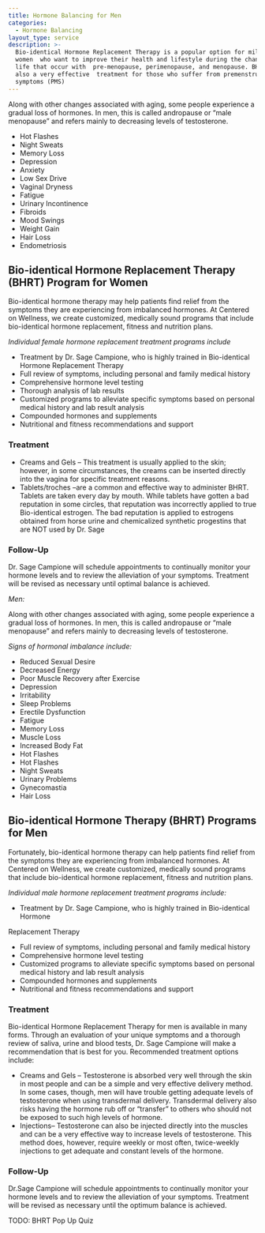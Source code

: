 ```yaml
---
title: Hormone Balancing for Men
categories:
  - Hormone Balancing
layout_type: service
description: >-
  Bio-identical Hormone Replacement Therapy is a popular option for millions of
  women  who want to improve their health and lifestyle during the changes of
  life that occur with  pre-menopause, perimenopause, and menopause. BHRT is
  also a very effective  treatment for those who suffer from premenstrual
  symptoms (PMS)
---
```

Along with other changes associated with aging, some people experience a gradual loss of hormones. In men, this is called andropause or “male menopause” and refers mainly to decreasing levels of testosterone.

* Hot Flashes
* Night Sweats
* Memory Loss
* Depression
* Anxiety
* Low Sex Drive
* Vaginal Dryness
* Fatigue
* Urinary Incontinence
* Fibroids
* Mood Swings
* Weight Gain
* Hair Loss
* Endometriosis

## Bio-identical Hormone Replacement Therapy (BHRT) Program for Women

Bio-identical hormone therapy may help patients find relief from the symptoms they are
experiencing from imbalanced hormones. At Centered on Wellness, we create
customized, medically sound programs that include bio-identical hormone replacement,
fitness and nutrition plans.

_Individual female hormone replacement treatment programs include_

* Treatment by Dr. Sage Campione, who is highly trained in Bio-identical Hormone Replacement Therapy
* Full review of symptoms, including personal and family medical history
* Comprehensive hormone level testing
* Thorough analysis of lab results
* Customized programs to alleviate specific symptoms based on personal medical history and lab result analysis
* Compounded hormones and supplements
* Nutritional and fitness recommendations and support

### Treatment
* Creams and Gels – This treatment is usually applied to the skin; however, in some
circumstances, the creams can be inserted directly into the vagina for specific
treatment reasons.
* Tablets/troches –are a common and effective way to administer BHRT. Tablets are
taken every day by mouth. While tablets have gotten a bad reputation in some
circles, that reputation was incorrectly applied to true Bio-identical estrogen. The
bad reputation is applied to estrogens obtained from horse urine and chemicalized
synthetic progestins that are NOT used by Dr. Sage

### Follow-Up

Dr. Sage Campione will schedule appointments to continually monitor your hormone
levels and to review the alleviation of your symptoms. Treatment will be revised as
necessary until optimal balance is achieved.

_Men:_

Along with other changes associated with aging, some people experience a gradual
loss of hormones. In men, this is called andropause or “male menopause” and refers
mainly to decreasing levels of testosterone.

_Signs of hormonal imbalance include:_
* Reduced Sexual Desire
* Decreased Energy
* Poor Muscle Recovery after Exercise
* Depression
* Irritability
* Sleep Problems
* Erectile Dysfunction
* Fatigue
* Memory Loss
* Muscle Loss
* Increased Body Fat
* Hot Flashes
* Hot Flashes
* Night Sweats
* Urinary Problems
* Gynecomastia
* Hair Loss

## Bio-identical Hormone Therapy (BHRT) Programs for Men

Fortunately, bio-identical hormone therapy can help patients find relief from the
symptoms they are experiencing from imbalanced hormones. At Centered on Wellness,
we create customized, medically sound programs that include bio-identical hormone
replacement, fitness and nutrition plans.

_Individual male hormone replacement treatment programs include:_
* Treatment by Dr. Sage Campione, who is highly trained in Bio-identical Hormone

Replacement Therapy
* Full review of symptoms, including personal and family medical history
* Comprehensive hormone level testing
* Customized programs to alleviate specific symptoms based on personal medical history and lab result analysis
* Compounded hormones and supplements
* Nutritional and fitness recommendations and support

### Treatment

Bio-identical Hormone Replacement Therapy for men is available in many forms.
Through an evaluation of your unique symptoms and a thorough review of saliva, urine
and blood tests, Dr. Sage Campione will make a recommendation that is best for you.
Recommended treatment options include:

* Creams and Gels – Testosterone is absorbed very well through the skin in most
people and can be a simple and very effective delivery method. In some cases,
though, men will have trouble getting adequate levels of testosterone when using
transdermal delivery. Transdermal delivery also risks having the hormone rub off or
“transfer” to others who should not be exposed to such high levels of hormone.
* Injections– Testosterone can also be injected directly into the muscles and can be
a very effective way to increase levels of testosterone. This method does, however,
require weekly or most often, twice-weekly injections to get adequate and constant
levels of the hormone.

### Follow-Up

Dr.Sage Campione will schedule appointments to continually monitor your hormone
levels and to review the alleviation of your symptoms. Treatment will be revised as
necessary until the optimum balance is achieved.

TODO: BHRT Pop Up Quiz
